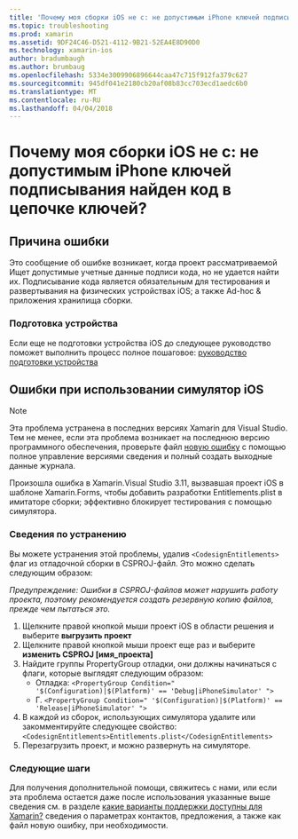 ```yaml
---
title: 'Почему моя сборки iOS не с: не допустимым iPhone ключей подписывания найден код в цепочке ключей?'
ms.topic: troubleshooting
ms.prod: xamarin
ms.assetid: 9DF24C46-D521-4112-9B21-52EA4E8D90D0
ms.technology: xamarin-ios
author: bradumbaugh
ms.author: brumbaug
ms.openlocfilehash: 5334e3009906896644caa47c715f912fa379c627
ms.sourcegitcommit: 945df041e2180cb20af08b83cc703ecd1aedc6b0
ms.translationtype: MT
ms.contentlocale: ru-RU
ms.lasthandoff: 04/04/2018
---
```

# <a name="why-does-my-ios-build-fail-with-no-valid-iphone-code-signing-keys-found-in-keychain"></a>Почему моя сборки iOS не с: не допустимым iPhone ключей подписывания найден код в цепочке ключей?

## <a name="cause-of-the-error"></a>Причина ошибки
Это сообщение об ошибке возникает, когда проект рассматриваемой Ищет допустимые учетные данные подписи кода, но не удается найти их. Подписывание кода является обязательным для тестирования и развертывания на физических устройствах iOS; а также Ad-hoc & приложения хранилища сборки. 


### <a name="provisioning-devices"></a>Подготовка устройства
Если еще не подготовки устройства iOS до следующее руководство поможет выполнить процесс полное пошаговое: [руководство подготовки устройства](~/ios/get-started/installation/device-provisioning/index.md)


## <a name="bug-when-using-ios-simulator"></a>Ошибки при использовании симулятор iOS

> [!NOTE]
> Эта проблема устранена в последних версиях Xamarin для Visual Studio. Тем не менее, если эта проблема возникает на последнюю версию программного обеспечения, проверьте файл [новую ошибку](~/cross-platform/troubleshooting/questions/howto-file-bug.md) с помощью полное управление версиями сведения и полный создать выходные данные журнала.


Произошла ошибка в Xamarin.Visual Studio 3.11, вызвавшая проект iOS в шаблоне Xamarin.Forms, чтобы добавить разработки Entitlements.plist в имитаторе сборки; эффективно блокирует тестирования с помощью симулятора.

### <a name="how-to-fix"></a>Сведения по устранению
Вы можете устранения этой проблемы, удалив `<CodesignEntitlements>` флаг из отладочной сборки в CSPROJ-файл. Это можно сделать следующим образом:

*Предупреждение: Ошибки в CSPROJ-файлов может нарушить работу проекта, поэтому рекомендуется создать резервную копию файлов, прежде чем пытаться это.*

1. Щелкните правой кнопкой мыши проект iOS в области решения и выберите **выгрузить проект**
2. Щелкните правой кнопкой мыши проект еще раз и выберите **изменить CSPROJ [имя_проекта]**
3. Найдите группы PropertyGroup отладки, они должны начинаться с флаги, которые выглядят следующим образом:
   - Отладка: `<PropertyGroup Condition=" '$(Configuration)|$(Platform)' == 'Debug|iPhoneSimulator' ">`
   - Г. `<PropertyGroup Condition=" '$(Configuration)|$(Platform)' == 'Release|iPhoneSimulator' ">`
4. В каждой из сборок, использующих симулятора удалите или закомментируйте следующее свойство: `<CodesignEntitlements>Entitlements.plist</CodesignEntitlements>`
5. Перезагрузить проект, и можно развернуть на симуляторе.

### <a name="next-steps"></a>Следующие шаги
Для получения дополнительной помощи, свяжитесь с нами, или если эта проблема остается даже после использования указанные выше сведения см. в разделе [какие варианты поддержки доступны для Xamarin?](~/cross-platform/troubleshooting/support-options.md) сведения о параметрах контактов, предложения, а также как файл новую ошибку, при необходимости. 
